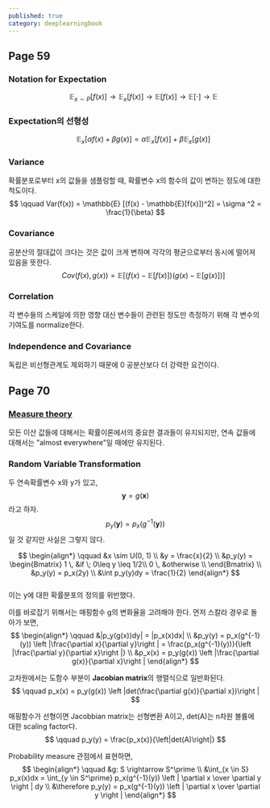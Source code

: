 ```yaml
---
published: true
category: deeplearningbook
---
```

## Page 59

### Notation for Expectation
$$
\qquad \mathbb{E}_{x \sim P}[f(x)] \rightarrow \mathbb{E}_{x}[f(x)] \rightarrow \mathbb{E}[f(x)] \rightarrow \mathbb{E}[\cdot] \rightarrow \mathbb{E}
$$

### Expectation의 선형성
$$
\qquad \mathbb{E}_{x}[\alpha f(x) + \beta g(x)] = \alpha \mathbb{E}_{x}[f(x)] + \beta \mathbb{E}_x[g(x)]
$$

### Variance
확률분포로부터 x의 값들을 샘플링할 때, 확률변수 x의 함수의 값이 변하는 정도에 대한 척도이다.  
$$
\qquad Var(f(x)) = \mathbb{E} [(f(x) - \mathbb{E}[f(x)])^2] = \sigma ^2 = \frac{1}{\beta}
$$

### Covariance
공분산의 절대값이 크다는 것은 값이 크게 변하며 각각의 평균으로부터 동시에 떨어져 있음을 뜻한다.  
$$
\qquad Cov(f(x), g(x)) = \mathbb{E}[(f(x)-\mathbb{E}[f(x)])(g(x)-\mathbb{E}[g(x)])]
$$

### Correlation
각 변수들의 스케일에 의한 영향 대신 변수들이 관련된 정도만 측정하기 위해 각 변수의 기여도를 normalize한다.

### Independence and Covariance
독립은 비선형관계도 제외하기 때문에 0 공분산보다 더 강력한 요건이다.

## Page 70
### [Measure theory](http://mathworld.wolfram.com/MeasureTheory.html)
모든 이산 값들에 대해서는 확률이론에서의 중요한 결과들이 유지되지만, 연속 값들에 대해서는 "almost everywhere"일 때에만 유지된다.

### Random Variable Transformation
두 연속확률변수 x와 y가 있고, $$\textbf{y} = g(\textbf{x})$$라고 하자. $$p_y(\textbf{y})=p_x(g^{-1}(\textbf{y}))$$일 것 같지만 사실은 그렇지 않다.

$$
\begin{align*}
\qquad &x \sim U(0, 1) \\
&y = \frac{x}{2} \\
&p_y(y) = \begin{Bmatrix}
1 \, &if \; 0\leq y \leq 1/2\\ 
0 \, &otherwise \\
\end{Bmatrix} \\
&p_y(y) = p_x(2y) \\
&\int p_y(y)dy = \frac{1}{2}
\end{align*}
$$  
이는 y에 대한 확률분포의 정의를 위반했다.

이를 바로잡기 위해서는 매핑함수 g의 변화율을 고려해야 한다. 먼저 스칼라 경우로 돌아가 보면,  
$$
\begin{align*}
\qquad &|p_y(g(x))dy| = |p_x(x)dx| \\
&p_y(y) = p_x(g^{-1}(y)) \left |\frac{\partial x}{\partial y}\right | = \frac{p_x(g^{-1}(y))}{\left |\frac{\partial y}{\partial x}\right |} \\
&p_x(x) = p_y(g(x)) \left |\frac{\partial g(x)}{\partial x}\right |
\end{align*}
$$

고차원에서는 도함수 부분이 **Jacobian matrix**의 행렬식으로 일반화된다.  
$$
\qquad p_x(x) = p_y(g(x)) \left |det(\frac{\partial g(x)}{\partial x})\right |
$$

매핑함수가 선형이면 Jacobbian matrix는 선형변환 A이고, det(A)는 n차원 볼륨에 대한 scaling factor다.  
$$
\qquad p_y(y) = \frac{p_x(x)}{\left|det(A)\right|}
$$

Probability measure 관점에서 표현하면,  
$$
\begin{align*}
\qquad &g: S \rightarrow S^\prime \\
&\int_{x \in S} p_x(x)dx = \int_{y \in S^\prime} p_x(g^{-1}(y)) \left | \partial x \over \partial y \right | dy \\
&\therefore p_y(y) = p_x(g^{-1}(y)) \left | \partial x \over \partial y \right |
\end{align*}
$$
